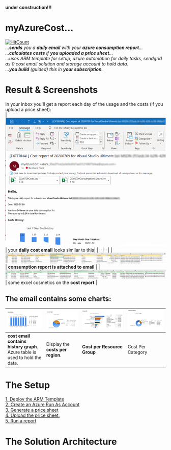**under construction!!!**

# myAzureCost...
[![HitCount](https://hits.dwyl.com/bfrankMS/myAzureCost.svg)](http://hits.dwyl.com/bfrankMS/myAzureCost)  
_...**sends** you a **daily email** with your **azure consumption report**..._  
_...**calculates costs** if **you uploaded a price sheet**..._  
_...uses ARM template for setup, azure automation for daily tasks, sendgrid as 0 cost email solution and storage account to hold data._  
_...**you build** (guided) this in **your subscription**._  


# Result & Screenshots  
In your inbox you'll get a report each day of the usage and the costs (if you upload a price sheet):  
| ![daily email](./pics/email.png) | your **daily cost email** looks similar to this|
|--|--|
| ![consumption report](./pics/ConsumptionCSV.PNG) | **consumption report is attached to email** |
| ![cost report](./pics/CostsCSV.PNG) | some excel cosmetics on the **cost report** |  
  
## The email contains some charts:
| ![7days History](./pics/7DaysHistory.PNG)  | ![Costs Per Region](./pics/CostPerRegion.PNG)  | ![Costs Per RG](./pics/CostPerRG.PNG) |![Costs Per RG](./pics/CostPerCategory.PNG) |
|--|--|--|--|
| **cost email contains history graph**. Azure table is used to hold the data. | Display the **costs per region**. | **Cost per Resource Group** | Cost Per Category |

# The Setup  
[1. Deploy the ARM Template](./SetupChallenges/DeployTheARMTemplate/README.md)  
[2. Create an Azure Run As Account](./SetupChallenges/CreateAzureRunAsAccount/README.md)  
[3. Generate a price sheet](./SetupChallenges/GenerateAPriceSheet/README.md)  
[4. Upload the price sheet.](./SetupChallenges/UploadThePriceSheet/README.md)  
[5. Run a report](./SetupChallenges/RunAReport/README.md)  


# The Solution Architecture  
